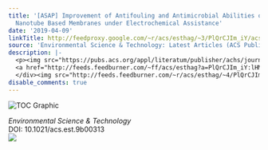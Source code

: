 ```yaml
---
title: '[ASAP] Improvement of Antifouling and Antimicrobial Abilities on Silver–Carbon
  Nanotube Based Membranes under Electrochemical Assistance'
date: '2019-04-09'
linkTitle: http://feedproxy.google.com/~r/acs/esthag/~3/PlQrCJIm_iY/acs.est.9b00313
source: 'Environmental Science & Technology: Latest Articles (ACS Publications)'
description: |-
  <p><img src="https://pubs.acs.org/appl/literatum/publisher/achs/journals/content/esthag/0/esthag.ahead-of-print/acs.est.9b00313/20190409/images/medium/es-2019-00313v_0006.gif" alt="TOC Graphic"/></p><div><cite>Environmental Science & Technology</cite></div><div>DOI: 10.1021/acs.est.9b00313</div><div class="feedflare">
  <a href="http://feeds.feedburner.com/~ff/acs/esthag?a=PlQrCJIm_iY:lHMMAi5gyrE:yIl2AUoC8zA"><img src="http://feeds.feedburner.com/~ff/acs/esthag?d=yIl2AUoC8zA" border="0"></img></a>
  </div><img src="http://feeds.feedburner.com/~r/acs/esthag/~4/PlQrCJIm_iY" height="1" width="1" ...
disable_comments: true
---
```

<p><img src="https://pubs.acs.org/appl/literatum/publisher/achs/journals/content/esthag/0/esthag.ahead-of-print/acs.est.9b00313/20190409/images/medium/es-2019-00313v_0006.gif" alt="TOC Graphic"/></p><div><cite>Environmental Science & Technology</cite></div><div>DOI: 10.1021/acs.est.9b00313</div><div class="feedflare">
<a href="http://feeds.feedburner.com/~ff/acs/esthag?a=PlQrCJIm_iY:lHMMAi5gyrE:yIl2AUoC8zA"><img src="http://feeds.feedburner.com/~ff/acs/esthag?d=yIl2AUoC8zA" border="0"></img></a>
</div><img src="http://feeds.feedburner.com/~r/acs/esthag/~4/PlQrCJIm_iY" height="1" width="1" ...